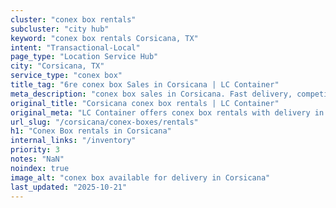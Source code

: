 ```yaml
---
cluster: "conex box rentals"
subcluster: "city hub"
keyword: "conex box rentals Corsicana, TX"
intent: "Transactional-Local"
page_type: "Location Service Hub"
city: "Corsicana, TX"
service_type: "conex box"
title_tag: "6re conex box Sales in Corsicana | LC Container"
meta_description: "conex box sales in Corsicana. Fast delivery, competitive pricing. Serving conex boxes area. Quote ID: P5N. Call (214) 524-4168 for your free quote today."
original_title: "Corsicana conex box rentals | LC Container"
original_meta: "LC Container offers conex box rentals with delivery in Corsicana, TX. Local. Fast quotes. Since 2003."
url_slug: "/corsicana/conex-boxes/rentals"
h1: "Conex Box rentals in Corsicana"
internal_links: "/inventory"
priority: 3
notes: "NaN"
noindex: true
image_alt: "conex box available for delivery in Corsicana"
last_updated: "2025-10-21"
---
```


<!-- TODO: Add unique city/inventory copy, images, and internal links here. -->
